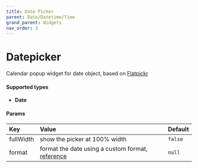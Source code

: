 ```yaml
---
title: Date Picker
parent: Date/Datetime/Time
grand_parent: Widgets
nav_order: 3
---
```


# Datepicker

Calendar popup widget for date object, based on [Flatpickr](https://flatpickr.js.org/)


#### Supported types
- **Date**

#### Params

| Key       | Value                         | Default |
|:----------|:------------------------------|:--------|
| fullWidth | show the picker at 100% width | `false` |
| format    | format the date using a custom format, [reference](https://docs.oracle.com/javase/8/docs/api/java/time/format/DateTimeFormatter.html) | `null`  |
